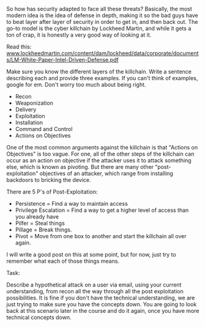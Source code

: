 So how has security adapted to face all these threats? Basically, the most modern idea is the idea of defense in depth, making it so the bad guys have to beat layer after layer of security in order to get in, and then back out. The go-to model is the cyber killchain by Lockheed Martin, and while it gets a ton of crap, it is honestly a very good way of looking at it.

Read this: www.lockheedmartin.com/content/dam/lockheed/data/corporate/documents/LM-White-Paper-Intel-Driven-Defense.pdf

Make sure you know the different layers of the killchain. 
Write a sentence describing each and provide three examples. If you can't think of examples, google for em. Don't worry too much about being right.

* Recon
* Weaponization
* Delivery
* Exploitation
* Installation
* Command and Control
* Actions on Objectives

One of the most common arguments against the killchain is that "Actions on Objectives" is too vague. For one, all of the other steps of the killchain can occur as an action on objective if the attacker uses it to attack something else, which is known as pivoting. But there are many other "post-exploitation" objectives of an attacker, which range from installing backdoors to bricking the device. 

There are 5 P's of Post-Exploitation:

* Persistence = Find a way to maintain access 
* Privilege Escalation = Find a way to get a higher level of access than you already have
* Pilfer = Steal things
* Pillage = Break things. 
* Pivot = Move from one box to another and start the killchain all over again.

I will write a good post on this at some point, but for now, just try to remember what each of those things means. 

Task: 

Describe a hypothetical attack on a user via email, using your current understanding, from recon all the way through all the post exploitation possibilities. It is fine if you don't have the technical understanding, we are just trying to make sure you have the concepts down. You are going to look back at this scenario later in the course and do it again, once you have more technical concepts down. 
